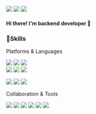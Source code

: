

<img src="https://img.shields.io/badge/s4267835@gmail.com-EA4335?style=flat-square&logo=Gmail&logoColor=white"/> <img src="https://img.shields.io/badge/soul1902@naver.com-03C75A?style=flat-square&logo=Naver&logoColor=white"/> <img src="https://img.shields.io/badge/Notion-000000?style=flat-square&logo=Notion&logoColor=white"/>

#### Hi there! I'm backend developer 👋


<h3>💪Skills</h3>
     
Platforms & Languages    

<img src="https://img.shields.io/badge/Java-007396?style=flat-square&logo=Java&logoColor=white"/> <img src="https://img.shields.io/badge/Spring-6DB33F?style=falt-square&logo=Spring&logoColor=white"/> <img src="https://img.shields.io/badge/SpringBoot-6DB33F?style=falt-square&logo=SpringBoot&logoColor=white"/>  
<img src="https://img.shields.io/badge/Oracle-F80000?style=falt-square&logo=Oracle&logoColor=black"/> <img src="https://img.shields.io/badge/MySQL-4479A1?style=falt-square&logo=MySQL&logoColor=white"/> <img src="https://img.shields.io/badge/Linux-FCC624?style=flat-square&logo=Linux&logoColor=black"/> 

<img src="https://img.shields.io/badge/Html-E34F26?style=flat-square&logo=HTML5&logoColor=white"/> <img src="https://img.shields.io/badge/CSS-1572B6?style=flat-square&logo=CSS3&logoColor=white"/> <img src="https://img.shields.io/badge/JavaScript-F7DF1E?style=flat-square&logo=JavaScript&logoColor=white"/> 

Collaboration & Tools

<img src="https://img.shields.io/badge/EclipseIDE-2C2255?style=flat-square&logo=Eclipse&logoColor=white"/> <img src="https://img.shields.io/badge/Intellij-ffffff?style=flat-square&logo=Intellij IDEA&logoColor=black"/> <img src="https://img.shields.io/badge/Visual Studio Code-007ACC?style=flat-square&logo=Visual Studio Code&logoColor=white"/> <img src="https://img.shields.io/badge/Git-F05032?style=flat-square&logo=Git&logoColor=white"/> <img src="https://img.shields.io/badge/GitHub-181717?style=flat-square&logo=GitHub&logoColor=white"/> <img src="https://img.shields.io/badge/GitKraken-179287?style=flat-square&logo=GitKraken&logoColor=white"/> 
